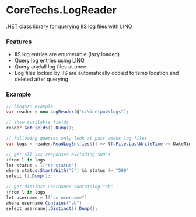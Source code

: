 CoreTechs.LogReader
===================

.NET class library for querying IIS log files with LINQ
 
### Features

 - IIS log entries are enumerable (lazy loaded)
 - Query log entries using LINQ
 - Query any/all log files at once
 - Log files locked by IIS are automatically copied to temp location and deleted after querying
  

### Example

```C#
// linqpad example
var reader = new LogReader(@"c:\inetpub\logs");

// show available fields
reader.GetFields().Dump();

// following queries only look at past weeks log files
var logs = reader.ReadLogEntries(lf => lf.File.LastWriteTime >= DateTime.Now.Date.AddDays(-7));

// get all 5xx responses excluding 500's
(from l in logs
let status = l["sc-status"]
where status.StartsWith("5") && status != "500"
select l).Dump();

// get distinct usernames containing "ab"
(from l in logs
let username = l["cs-username"]
where username.Contains("ab")
select username).Distinct().Dump();
```
